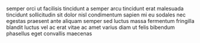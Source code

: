 semper orci ut facilisis tincidunt a semper arcu tincidunt erat malesuada
tincidunt sollicitudin sit dolor nisl condimentum sapien mi eu sodales nec
egestas praesent ante aliquam semper sed luctus massa fermentum fringilla
blandit luctus vel ac erat vitae ac amet varius diam ut felis bibendum
phasellus eget convallis maecenas